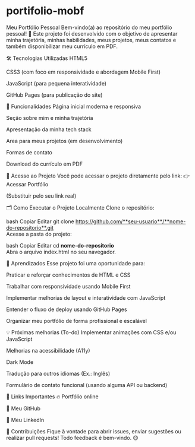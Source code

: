 # portifolio-mobf

Meu Portfólio Pessoal
Bem-vindo(a) ao repositório do meu portfólio pessoal! 🚀
Este projeto foi desenvolvido com o objetivo de apresentar minha trajetória, minhas habilidades, meus projetos, meus contatos e também disponibilizar meu currículo em PDF.

🛠️ Tecnologias Utilizadas
HTML5

CSS3 (com foco em responsividade e abordagem Mobile First)

JavaScript (para pequena interatividade)

GitHub Pages (para publicação do site)

🎯 Funcionalidades
Página inicial moderna e responsiva

Seção sobre mim e minha trajetória

Apresentação da minha tech stack

Area para meus projetos (em desenvolvimento)

Formas de contato

Download do currículo em PDF

🚀 Acesso ao Projeto
Você pode acessar o projeto diretamente pelo link:
👉 Acessar Portfólio

(Substituir pelo seu link real)

🗂️ Como Executar o Projeto Localmente
Clone o repositório:

bash
Copiar
Editar
git clone https://github.com/**seu-usuario**/**nome-do-repositorio**.git  
Acesse a pasta do projeto:

bash
Copiar
Editar
cd **nome-do-repositorio**  
Abra o arquivo index.html no seu navegador.

🧠 Aprendizados
Esse projeto foi uma oportunidade para:

Praticar e reforçar conhecimentos de HTML e CSS

Trabalhar com responsividade usando Mobile First

Implementar melhorias de layout e interatividade com JavaScript

Entender o fluxo de deploy usando GitHub Pages

Organizar meu portfólio de forma profissional e escalável

💡 Próximas melhorias (To-do)
 Implementar animações com CSS e/ou JavaScript

 Melhorias na acessibilidade (A11y)

 Dark Mode

 Tradução para outros idiomas (Ex.: Inglês)

 Formulário de contato funcional (usando alguma API ou backend)

🔗 Links Importantes
🔥 Portfólio online

🐙 Meu GitHub

💼 Meu LinkedIn

🤝 Contribuições
Fique à vontade para abrir issues, enviar sugestões ou realizar pull requests!
Todo feedback é bem-vindo. 😊
